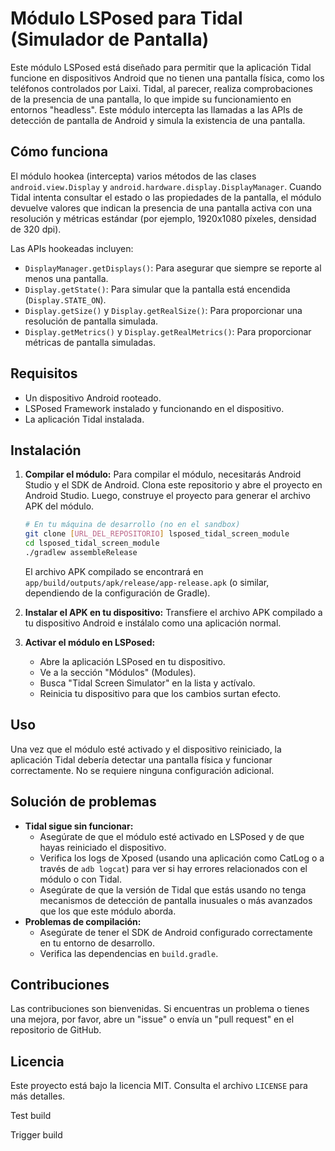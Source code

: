 # Módulo LSPosed para Tidal (Simulador de Pantalla)

Este módulo LSPosed está diseñado para permitir que la aplicación Tidal funcione en dispositivos Android que no tienen una pantalla física, como los teléfonos controlados por Laixi. Tidal, al parecer, realiza comprobaciones de la presencia de una pantalla, lo que impide su funcionamiento en entornos "headless". Este módulo intercepta las llamadas a las APIs de detección de pantalla de Android y simula la existencia de una pantalla.

## Cómo funciona

El módulo hookea (intercepta) varios métodos de las clases `android.view.Display` y `android.hardware.display.DisplayManager`. Cuando Tidal intenta consultar el estado o las propiedades de la pantalla, el módulo devuelve valores que indican la presencia de una pantalla activa con una resolución y métricas estándar (por ejemplo, 1920x1080 píxeles, densidad de 320 dpi).

Las APIs hookeadas incluyen:
- `DisplayManager.getDisplays()`: Para asegurar que siempre se reporte al menos una pantalla.
- `Display.getState()`: Para simular que la pantalla está encendida (`Display.STATE_ON`).
- `Display.getSize()` y `Display.getRealSize()`: Para proporcionar una resolución de pantalla simulada.
- `Display.getMetrics()` y `Display.getRealMetrics()`: Para proporcionar métricas de pantalla simuladas.

## Requisitos

- Un dispositivo Android rooteado.
- LSPosed Framework instalado y funcionando en el dispositivo.
- La aplicación Tidal instalada.

## Instalación

1.  **Compilar el módulo:**
    Para compilar el módulo, necesitarás Android Studio y el SDK de Android. Clona este repositorio y abre el proyecto en Android Studio. Luego, construye el proyecto para generar el archivo APK del módulo.
    ```bash
    # En tu máquina de desarrollo (no en el sandbox)
    git clone [URL_DEL_REPOSITORIO] lsposed_tidal_screen_module
    cd lsposed_tidal_screen_module
    ./gradlew assembleRelease
    ```
    El archivo APK compilado se encontrará en `app/build/outputs/apk/release/app-release.apk` (o similar, dependiendo de la configuración de Gradle).

2.  **Instalar el APK en tu dispositivo:**
    Transfiere el archivo APK compilado a tu dispositivo Android e instálalo como una aplicación normal.

3.  **Activar el módulo en LSPosed:**
    - Abre la aplicación LSPosed en tu dispositivo.
    - Ve a la sección "Módulos" (Modules).
    - Busca "Tidal Screen Simulator" en la lista y actívalo.
    - Reinicia tu dispositivo para que los cambios surtan efecto.

## Uso

Una vez que el módulo esté activado y el dispositivo reiniciado, la aplicación Tidal debería detectar una pantalla física y funcionar correctamente. No se requiere ninguna configuración adicional.

## Solución de problemas

- **Tidal sigue sin funcionar:**
    - Asegúrate de que el módulo esté activado en LSPosed y de que hayas reiniciado el dispositivo.
    - Verifica los logs de Xposed (usando una aplicación como CatLog o a través de `adb logcat`) para ver si hay errores relacionados con el módulo o con Tidal.
    - Asegúrate de que la versión de Tidal que estás usando no tenga mecanismos de detección de pantalla inusuales o más avanzados que los que este módulo aborda.
- **Problemas de compilación:**
    - Asegúrate de tener el SDK de Android configurado correctamente en tu entorno de desarrollo.
    - Verifica las dependencias en `build.gradle`.

## Contribuciones

Las contribuciones son bienvenidas. Si encuentras un problema o tienes una mejora, por favor, abre un "issue" o envía un "pull request" en el repositorio de GitHub.

## Licencia

Este proyecto está bajo la licencia MIT. Consulta el archivo `LICENSE` para más detalles.

Test build

Trigger build
